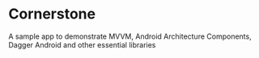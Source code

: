 # Cornerstone
A sample app to demonstrate MVVM, Android Architecture Components, Dagger Android and other essential libraries
